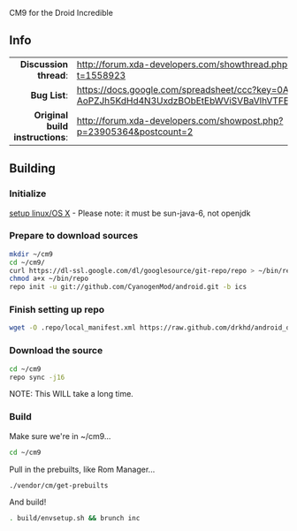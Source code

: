 CM9 for the Droid Incredible

## Info

|||
|-----------------------------------:|:--------------------------|
|**Discussion thread**: | http://forum.xda-developers.com/showthread.php?t=1558923
|**Bug List**:		| https://docs.google.com/spreadsheet/ccc?key=0ArO-AoPZJh5KdHd4N3UxdzBObEtEbWViSVBaVlhVTFE#gid=0
|**Original build instructions**:|http://forum.xda-developers.com/showpost.php?p=23905364&postcount=2

## Building 

### Initialize
[setup linux/OS X](http://source.android.com/source/initializing.html) - Please note: it must be sun-java-6, not openjdk

### Prepare to download sources
```bash
mkdir ~/cm9
cd ~/cm9/
curl https://dl-ssl.google.com/dl/googlesource/git-repo/repo > ~/bin/repo
chmod a+x ~/bin/repo
repo init -u git://github.com/CyanogenMod/android.git -b ics
```

### Finish setting up repo
```bash
wget -O .repo/local_manifest.xml https://raw.github.com/drkhd/android_device_htc_inc/ics/Manifest/local_manifest.xml
```

### Download the source
```bash
cd ~/cm9
repo sync -j16
```
NOTE: This WILL take a long time.

### Build
Make sure we're in ~/cm9...
```bash
cd ~/cm9
```
Pull in the prebuilts, like Rom Manager...
```bash
./vendor/cm/get-prebuilts
```
And build!
```bash
. build/envsetup.sh && brunch inc
```

